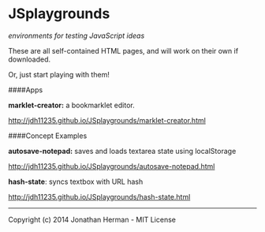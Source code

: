 JSplaygrounds
=============

*environments for testing JavaScript ideas*

These are all self-contained HTML pages, and will work on their own if downloaded.

Or, just start playing with them!

####Apps

**marklet-creator:** a bookmarklet editor.

http://jdh11235.github.io/JSplaygrounds/marklet-creator.html

####Concept Examples

**autosave-notepad:** saves and loads textarea state using localStorage

http://jdh11235.github.io/JSplaygrounds/autosave-notepad.html

**hash-state**: syncs textbox with URL hash

http://jdh11235.github.io/JSplaygrounds/hash-state.html

___

Copyright (c) 2014 Jonathan Herman - MIT License
